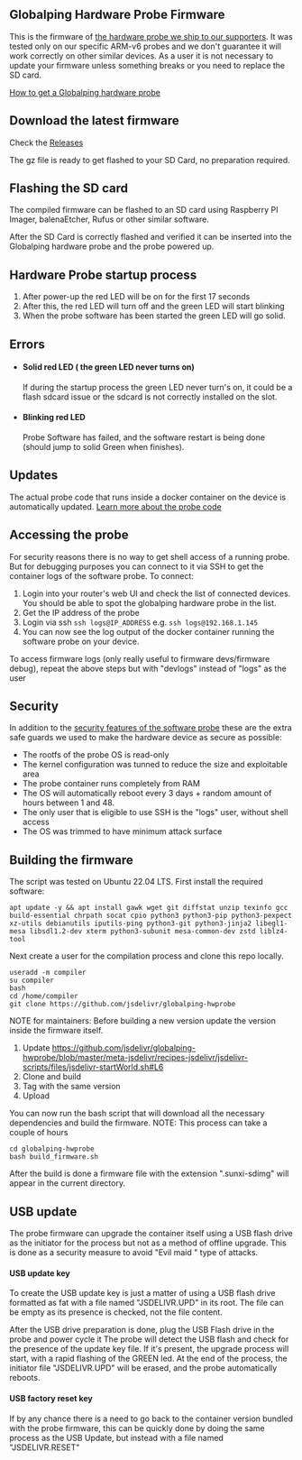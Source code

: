 ## Globalping Hardware Probe Firmware

This is the firmware of [the hardware probe we ship to our supporters](https://github.com/jsdelivr/globalping-probe#hardware-probes). It was tested only on our specific ARM-v6 probes and we don't guarantee it will work correctly on other similar devices.
As a user it is not necessary to update your firmware unless something breaks or you need to replace the SD card.

[How to get a Globalping hardware probe](https://www.jsdelivr.com/globalping)

## Download the latest firmware

Check the [Releases](https://github.com/jsdelivr/globalping-hwprobe/releases)

The gz file is ready to get flashed to your SD Card, no preparation required.

## Flashing the SD card

The compiled firmware can be flashed to an SD card using Raspberry PI Imager, balenaEtcher, Rufus or other similar software.

After the SD Card is correctly flashed and verified it can be inserted into the Globalping hardware probe and the probe powered up.


## Hardware Probe startup process

 1. After power-up the red LED will be on for the first 17 seconds
 2. After this, the red LED will turn off and the green LED will start blinking
 3. When the probe software has been started the green LED will go solid.

## Errors 

 - #### Solid red LED ( the green LED never turns on)
      If during the startup process the green LED never turn's on, it could be a flash sdcard issue or the sdcard is not correctly installed on the slot.
 - #### Blinking red LED
      Probe Software has failed, and the software restart is being done  (should jump to solid Green when finishes).

## Updates

The actual probe code that runs inside a docker container on the device is automatically updated. [Learn more about the probe code](https://github.com/jsdelivr/globalping-probe#readme)

## Accessing the probe

For security reasons there is no way to get shell access of a running probe. But for debugging purposes you can connect to it via SSH to get the container logs of the software probe. To connect:

1. Login into your router's web UI and check the list of connected devices. You should be able to spot the globalping hardware probe in the list.
2. Get the IP address of the probe
3. Login via ssh `ssh logs@IP_ADDRESS` e.g. `ssh logs@192.168.1.145`
4. You can now see the log output of the docker container running the software probe on your device.

To access firmware logs (only really useful to firmware devs/firmware debug), repeat the above steps but with "devlogs" instead of "logs" as the user

## Security

In addition to the [security features of the software probe](https://github.com/jsdelivr/globalping-probe#security) these are the extra safe guards we used to make the hardware device as secure as possible:

 - The rootfs of the probe OS is read-only 
 - The kernel configuration was tunned to reduce the size and exploitable area
 - The probe container runs completely from RAM
 - The OS will automatically reboot every 3 days + random amount of hours between 1 and 48.
 - The only user that is eligible to use SSH is the "logs" user, without shell access
 - The OS was trimmed to have minimum attack surface
 
## Building the firmware

The script was tested on Ubuntu 22.04 LTS.
First install the required software:

```
apt update -y && apt install gawk wget git diffstat unzip texinfo gcc build-essential chrpath socat cpio python3 python3-pip python3-pexpect xz-utils debianutils iputils-ping python3-git python3-jinja2 libegl1-mesa libsdl1.2-dev xterm python3-subunit mesa-common-dev zstd liblz4-tool
```

Next create a user for the compilation process and clone this repo locally.
```
useradd -m compiler
su compiler
bash
cd /home/compiler
git clone https://github.com/jsdelivr/globalping-hwprobe
```

NOTE for maintainers:
Before building a new version update the version inside the firmware itself.
1. Update https://github.com/jsdelivr/globalping-hwprobe/blob/master/meta-jsdelivr/recipes-jsdelivr/jsdelivr-scripts/files/jsdelivr-startWorld.sh#L6
2. Clone and build
3. Tag with the same version
4. Upload

You can now run the bash script that will download all the necessary dependencies and build the firmware.
NOTE: This process can take a couple of hours

```
cd globalping-hwprobe
bash build_firmware.sh 
```

After the build is done a firmware file with the extension ".sunxi-sdimg" will appear in the current directory.

## USB update

The probe firmware can upgrade the container itself using a USB flash drive as the initiator for the process but not as a method of offline upgrade. This is done as a security measure to avoid "Evil maid " type of attacks. 

#### USB update key
To create the USB update key is just a matter of using a USB flash drive formatted as fat with a file named "JSDELIVR.UPD" in its root.
The file can be empty as its presence is checked, not the file content.

After the USB drive preparation is done, plug the USB Flash drive in the probe and power cycle it
The probe will detect the USB flash and check for the presence of the update key file.
If it's present, the upgrade process will start, with a rapid flashing of the GREEN led. At the end of the process, the initiator file  "JSDELIVR.UPD" will be erased, and the probe automatically reboots.


#### USB factory reset key
If by any chance there is a need to go back to the container version bundled with the probe firmware, this can be quickly done by doing the same process as the USB Update, but instead with a file named "JSDELIVR.RESET"

